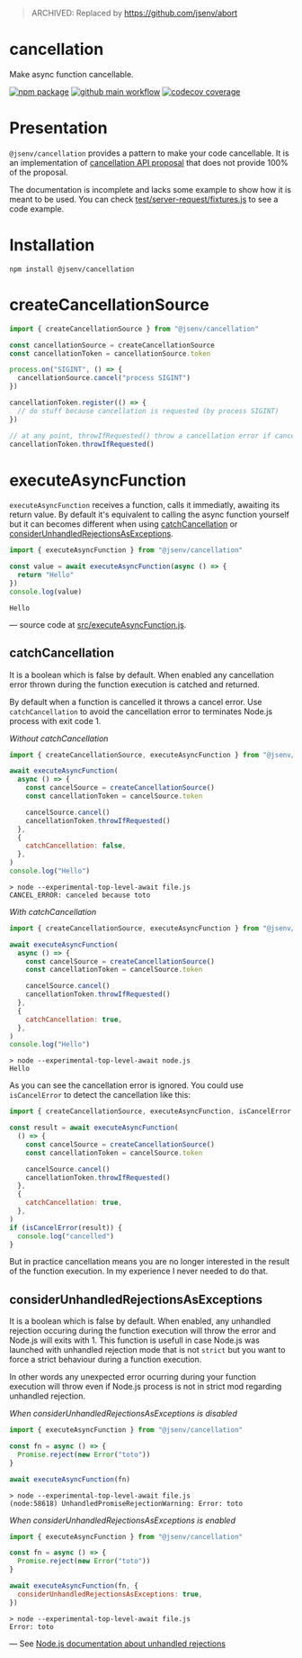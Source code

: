 > ARCHIVED: Replaced by https://github.com/jsenv/abort

# cancellation

Make async function cancellable.

[![npm package](https://img.shields.io/npm/v/@jsenv/cancellation.svg?logo=npm&label=package)](https://www.npmjs.com/package/@jsenv/cancellation)
[![github main workflow](https://github.com/jsenv/jsenv-cancellation/workflows/main/badge.svg)](https://github.com/jsenv/jsenv-cancellation/actions?workflow=main)
[![codecov coverage](https://codecov.io/gh/jsenv/jsenv-cancellation/branch/master/graph/badge.svg)](https://codecov.io/gh/jsenv/jsenv-cancellation)

# Presentation

`@jsenv/cancellation` provides a pattern to make your code cancellable. It is an implementation of [cancellation API proposal](https://github.com/tc39/proposal-cancellation/tree/master/stage0) that does not provide 100% of the proposal.

The documentation is incomplete and lacks some example to show how it is meant to be used. You can check [test/server-request/fixtures.js](./test/server-request/fixtures.js) to see a code example.

# Installation

```console
npm install @jsenv/cancellation
```

# createCancellationSource

```js
import { createCancellationSource } from "@jsenv/cancellation"

const cancellationSource = createCancellationSource
const cancellationToken = cancellationSource.token

process.on("SIGINT", () => {
  cancellationSource.cancel("process SIGINT")
})

cancellationToken.register(() => {
  // do stuff because cancellation is requested (by process SIGINT)
})

// at any point, throwIfRequested() throw a cancellation error if cancellation is requested (by process SIGINT)
cancellationToken.throwIfRequested()
```

# executeAsyncFunction

`executeAsyncFunction` receives a function, calls it immediatly, awaiting its return value. By default it's equivalent to calling the async function yourself but it can becomes different when using [catchCancellation](#catchCancellation) or [considerUnhandledRejectionsAsExceptions](#considerUnhandledRejectionsAsExceptions).

```js
import { executeAsyncFunction } from "@jsenv/cancellation"

const value = await executeAsyncFunction(async () => {
  return "Hello"
})
console.log(value)
```

```console
Hello
```

— source code at [src/executeAsyncFunction.js](./src/executeAsyncFunction.js).

## catchCancellation

It is a boolean which is false by default. When enabled any cancellation error thrown during the function execution is catched and returned.

By default when a function is cancelled it throws a cancel error. Use `catchCancellation` to avoid the cancellation error to terminates Node.js process with exit code 1.

_Without catchCancellation_

```js
import { createCancellationSource, executeAsyncFunction } from "@jsenv/cancellation"

await executeAsyncFunction(
  async () => {
    const cancelSource = createCancellationSource()
    const cancellationToken = cancelSource.token

    cancelSource.cancel()
    cancellationToken.throwIfRequested()
  },
  {
    catchCancellation: false,
  },
)
console.log("Hello")
```

```console
> node --experimental-top-level-await file.js
CANCEL_ERROR: canceled because toto
```

_With catchCancellation_

```js
import { createCancellationSource, executeAsyncFunction } from "@jsenv/cancellation"

await executeAsyncFunction(
  async () => {
    const cancelSource = createCancellationSource()
    const cancellationToken = cancelSource.token

    cancelSource.cancel()
    cancellationToken.throwIfRequested()
  },
  {
    catchCancellation: true,
  },
)
console.log("Hello")
```

```console
> node --experimental-top-level-await node.js
Hello
```

As you can see the cancellation error is ignored. You could use `isCancelError` to detect the cancellation like this:

```js
import { createCancellationSource, executeAsyncFunction, isCancelError } from "@jsenv/cancellation"

const result = await executeAsyncFunction(
  () => {
    const cancelSource = createCancellationSource()
    const cancellationToken = cancelSource.token

    cancelSource.cancel()
    cancellationToken.throwIfRequested()
  },
  {
    catchCancellation: true,
  },
)
if (isCancelError(result)) {
  console.log("cancelled")
}
```

But in practice cancellation means you are no longer interested in the result of the function execution. In my experience I never needed to do that.

## considerUnhandledRejectionsAsExceptions

It is a boolean which is false by default. When enabled, any unhandled rejection occuring during the function execution will throw the error and Node.js will exits with 1. This function is usefull in case Node.js was launched with unhandled rejection mode that is not `strict` but you want to force a strict behaviour during a function execution.

In other words any unexpected error ocurring during your function execution will throw even if Node.js process is not in strict mod regarding unhandled rejection.

_When considerUnhandledRejectionsAsExceptions is disabled_

```js
import { executeAsyncFunction } from "@jsenv/cancellation"

const fn = async () => {
  Promise.reject(new Error("toto"))
}

await executeAsyncFunction(fn)
```

```console
> node --experimental-top-level-await file.js
(node:58618) UnhandledPromiseRejectionWarning: Error: toto
```

_When considerUnhandledRejectionsAsExceptions is enabled_

```js
import { executeAsyncFunction } from "@jsenv/cancellation"

const fn = async () => {
  Promise.reject(new Error("toto"))
}

await executeAsyncFunction(fn, {
  considerUnhandledRejectionsAsExceptions: true,
})
```

```console
> node --experimental-top-level-await file.js
Error: toto
```

— See [Node.js documentation about unhandled rejections](https://nodejs.org/api/cli.html#cli_unhandled_rejections_mode)
